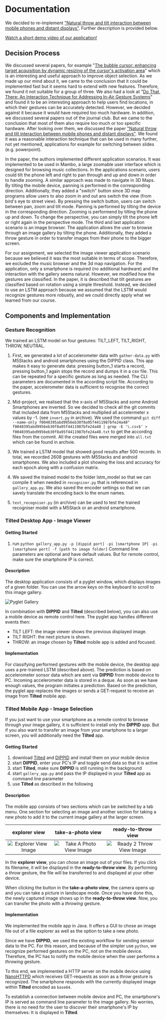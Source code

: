 # Documentation

We decided to re-implement ["Natural throw and tilt interaction between mobile phones and distant displays"](https://dl.acm.org/doi/abs/10.1145/1520340.1520467?casa_token=tPt_nNSHzxoAAAAA%3AvBnONUcn68lt9nj3HLlBOtkJKcMi-a-HIHsYxd4WW2xYXDjClwjj9KEan7ISVKCcHQQqxwkJwEN6). Further description is provided below. 

[Watch a short demo video of our application!](../doc_images/Tilted_Demo.mp4)

## Decision Process

We discussed several papers, for example "[The bubble cursor: enhancing target acquisition by dynamic resizing of the cursor's activation area](https://dl.acm.org/doi/10.1145/1054972.1055012)" which is an interesting and useful approach to improve object selection. As we made up our mind about it, we came to the conclusion that it could be implemented fast but it seems hard to extend with new features. Therefore, we found it not suitable for a group of three. We also had a look at "[Do That, There: An Interaction Technique for Addressing In-Air Gesture Systems](https://dl.acm.org/doi/pdf/10.1145/2858036.2858308?casa_token=jvp6qJ-JEssAAAAA:dalVRdxJTv-Et4qW6Dnm54OhmG3Wp89oem-OwNhVaZwAD9aNIdPhtL1bv49zAnh7ZCxyOg-L1Q-l98M)" and found it to be an interesting approach to help users find locations, in which their gestures can be accurately detected. However, we decided against it because it would have required too much hardware. In addition, we discussed several papers out of the journal club. But we came to the conclusion that most of them also require too much or too specific hardware. After looking over them, we discussed the paper ["Natural throw and tilt interaction between mobile phones and distant displays"](https://dl.acm.org/doi/abs/10.1145/1520340.1520467?casa_token=tPt_nNSHzxoAAAAA%3AvBnONUcn68lt9nj3HLlBOtkJKcMi-a-HIHsYxd4WW2xYXDjClwjj9KEan7ISVKCcHQQqxwkJwEN6). We found it was a reasonable interaction technique that can be used in many further, not yet mentioned, applications for example for switching between slides (e.g. powerpoint).

In the paper, the authors implemented different application scenarios. It was implemented to be used in Mambo, a large zoomable user interface which is designed for browsing music collections. In the applications scenario, users could tilt the phone left and right to pan through and up and down in order to handle zooming. A similar approach was made to navigate in 3D Maps. By tilting the mobile device, panning is performed in the corresponding direction. Additionally, they added a "switch" button since 3D map programs allow users to also zoom in and out ans switch the view (from bird's eye to street view). By pressing the switch button, users can switch between pan, zoom and tilt mode. Panning is performed by tilting the device in the corresponding direction. Zooming is performend by tilting the phone up and down. To change the perspective, you can simply tilt the phone left or right again in the perspective mode. The third and last application scenario is an image browser. The application allows the user to browse through an image gallery by tilting the phone. Additionally, they added a throw gesture in order to transfer images from their phone to the bigger screen.

For our assignment, we selected the image viewer application scenario because we believed it was the most suitable in terms of scope. Therefore, we excluded the music browser and the 3d map navigation. For the application, only a smartphone is required (no additional hardware) and the interaction with the gallery seems natural.
However, we modified how the gestures are classified. In the paper, it is described that tilt gestures are classified based on rotation using a simple threshold. Instead, we decided to use an LSTM approach because we assumed that the LSTM would recognize gestures more robustly, and we could directly apply what we learned from our course.

## Components and Implementation

### Gesture Recognition

We trained an LSTM model on four gestures: TILT_LEFT, TILT_RIGHT, THROW, NEUTRAL.

1. First, we generated a lot of accelerometer data with `gather-data.py` with M5Stacks and android smartphones using the DIPPID class. This app makes it easy to generate data: pressing button_1 starts a record, pressing button_1 again stops the record and dumps it in a csv file. This can be repeated for a specific gesture as long as needed. The CLI parameters are documented in the according script file. According to the paper, accelerometer data is sufficient to recognise the correct gestures.

2. Mid-project, we realised that the x-axis of M5Stacks and some Android Smartphones are inverted. So we decided to check all the git commits that included data from M5Stacks and multiplied all accelermeter x values by -1. (see `invert.py` in archive). We used the command `git diff --name-only f0040395abd9956eb30f8a95f4411987bfe24a48^ f0040395abd9956eb30f8a95f4411987bfe24a48 | grep -E '\.csv$' > f0040395abd9956eb30f8a95f4411987bfe24a48.txt` to get the according files from the commit. All the created files were merged into `all.txt` which can be found in archvie.

3. We trained a LSTM model that showed good results after 500 records. In total, we recorded 2608 gestures with M5Stacks and android smartphones. We also included a plot showing the loss and accuracy for each epoch along with a confusion matrix.

4. We saved the trained model to the folder lstm_model so that we can compile it when needed in `recogniser.py` that is referenced in `gallery_app.py`. We also saved the encoder settings so that we can savely translate the encoding back to the enum names.

5. `test_recogniser.py` (in archive) can be used to test the trained recogniser model with a M5Stack or an android smartphone.

### Tilted Desktop App - Image Viewer

#### Getting Started

1. run `python gallery_app.py -p [dippid port] -pi [smartphone IP] -pi [smartphone port] -f [path to image folder]`
   Command line parameters are optional and have default values. But for remote control, make sure the smartphone IP is correct.

#### Description

The desktop application consists of a pyglet window, which displays images of a given folder. You can use the arrow keys on the keyboard to scroll to this image gallery.

![Pyglet Gallery](../doc_images/screenshot_application.png)

In combination with **DIPPID** and **Tilted** (described below), you can also use a mobile device as remote control here. The pyglet app handles different events then:

- TILT LEFT: the image viewer shows the previous displayed image.
- TILT RIGHT: the next picture is shown.
- THROW: an image chosen by **Tilted** mobile app is added and focused.

#### Implementation

For classifying performed gestures with the mobile device, the desktop app uses a pre-trained LSTM (described above). The prediction is based on accelerometer sonsor data which are sent via **DIPPID** from mobile device to PC. Incoming accelerometer data is stored in a deque. As soon as we have enough values, the program initiates a prediction. Based on the prediction, the pyglet app replaces the images or sends a GET-request to receive an image from **Tilted** mobile app.

### Tilted Mobile App - Image Selection

If you just want to use your smartphone as a remote control to browse through your image gallery, it is sufficient to install only the **DIPPID** app. But if you also want to transfer an image from your smartphone to a larger screen, you will additionally need the **Tilted** app.

#### Getting Started

1. download [Tilted](../tilted.apk) and [DIPPID](https://github.com/PDA-UR/DIPPID-android) and install them on your mobile device
2. start **DIPPID**, enter your PC's IP and toggle send data so that it is active
3. start **Tilted**, make sure **DIPPID** is still running in the background
4. start `gallery_app.py` and pass the IP displayed in your **Tilted** app as command line parameter
5. use **Tilted** as described in the following

#### Description

The mobile app consists of two sections which can be switched by a tab menu. One section for selecting an image and another section for taking a new photo to add it to the current image gallery at the larger screen.

|                     explorer view                      |                    take-a-photo view                     |                   ready-to-throw view                    |
| :----------------------------------------------------: | :------------------------------------------------------: | :------------------------------------------------------: |
| ![Explorer View Image](../doc_images/mobile_explorer.png) | ![Take A Photo View Image](../doc_images/mobile_camera.png) | ![Ready 2 Throw View Image](../doc_images/mobile_throw.png) |

In the **explorer view**, you can chose an image out of your files. If you click its filename, it will be displayed in the **ready-to-throw view**. By performing a _throw_ gesture, the file will be transferred to and displayed at your other device.

When clicking the button in the **take-a-photo view**, the camera opens up and you can take a picture in landscape mode. Once you have done this, the newly captured image shows up in the **ready-to-throw view**. Now, you can transfer the photo with a _throwing_ gesture.

#### Implementation

We implemented the mobile app in Java. It offers a GUI to chose an image file out of a file explorer as well as the option to take a new photo.

Since we have **DIPPID**, we used the existing workflow for sending sensor data to the PC. For this reason, and because of the simpler use `python`, we recognize performed gestures on the PC, not on the mobile device. Therefore, the PC has to notify the mobile device when the user performs a _throwing_ gesture.

To this end, we implemented a HTTP server on the mobile device using [NanoHTTPD](https://github.com/NanoHttpd/nanohttpd) which receives GET-requests as soon as a _throw_ gesture is recognized. The smartphone responds with the currently displayed image within **Tilted** encoded as `base64`.

To establish a connection between mobile device and PC, the smartphone's IP is served as command line parameter to the image gallery. No worries, there is no need for the user to discover their smartphone's IP by themselves: It is displayed in **Tilted**.
